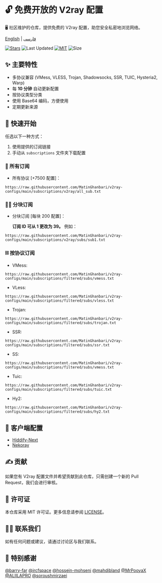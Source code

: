 # 🔓 免费开放的 V2ray 配置
🖥️ 社区维护的仓库，提供免费的 V2ray 配置，助您安全私密地浏览网络。

[English](https://github.com/MatinGhanbari/v2ray-configs/blob/main/README.md) | [فارسی](https://github.com/MatinGhanbari/v2ray-configs/blob/main/docs/README/README.fa.md)

[![Stars](https://img.shields.io/github/stars/MatinGhanbari/v2ray-configs?style=flat-square)](https://github.com/MatinGhanbari/v2ray-configs/stargazers)
![Last Updated](https://img.shields.io/github/last-commit/MatinGhanbari/v2ray-configs?style=flat-square) [![MIT](https://img.shields.io/badge/license-MIT-green?style=flat-square)](https://lbesson.mit-license.org/) ![Size](https://img.shields.io/github/repo-size/MatinGhanbari/v2ray-configs?style=flat-square)

## ✨ 主要特性
- 多协议兼容 (VMess, VLESS, Trojan, Shadowsocks, SSR, TUIC, Hysteria2, Warp)
- 每 **10 分钟** 自动更新配置
- 按协议类型分类
- 使用 Base64 编码，方便使用
- 定期更新来源

## 🚀 快速开始
任选以下一种方式：
1. 使用提供的订阅链接
2. 手动从 `subscriptions` 文件夹下载配置

### 🔗 所有订阅
- 所有协议 [+7500 配置]：
```
https://raw.githubusercontent.com/MatinGhanbari/v2ray-configs/main/subscriptions/v2ray/all_sub.txt
```


### 👨‍🚀 分块订阅
- 分块订阅 [每块 200 配置]：

    **订阅 ID 可从 1 更改为 39。** 例如：
```
https://raw.githubusercontent.com/MatinGhanbari/v2ray-configs/main/subscriptions/v2ray/subs/sub1.txt
```


### ⛓️ 按协议订阅
- VMess: 
```
https://raw.githubusercontent.com/MatinGhanbari/v2ray-configs/main/subscriptions/filtered/subs/vmess.txt
```
- VLess: 
```
https://raw.githubusercontent.com/MatinGhanbari/v2ray-configs/main/subscriptions/filtered/subs/vless.txt
```
- Trojan: 
```
https://raw.githubusercontent.com/MatinGhanbari/v2ray-configs/main/subscriptions/filtered/subs/trojan.txt
```
- SSR: 
```
https://raw.githubusercontent.com/MatinGhanbari/v2ray-configs/main/subscriptions/filtered/subs/ssr.txt
```
- SS: 
```
https://raw.githubusercontent.com/MatinGhanbari/v2ray-configs/main/subscriptions/filtered/subs/vmess.txt
```
- Tuic: 
```
https://raw.githubusercontent.com/MatinGhanbari/v2ray-configs/main/subscriptions/filtered/subs/tuic.txt
```
- Hy2: 
```
https://raw.githubusercontent.com/MatinGhanbari/v2ray-configs/main/subscriptions/filtered/subs/hy2.txt
```

## 📲 客户端配置
- [Hiddify-Next](https://github.com/hiddify/hiddify-next)
- [Nekoray](https://github.com/MatsuriDayo/nekoray)

## ✍️ 贡献
如果您有 V2ray 配置文件并希望贡献到此仓库，只需创建一个新的 Pull Request，我们会进行审核。

## 📝 许可证
本仓库采用 MIT 许可证。更多信息请参阅 [LICENSE](https://raw.githubusercontent.com/MatinGhanbari/v2ray-configs/main/LICENSE)。

## 🙋‍♀️ 联系我们
如有任何问题或建议，请通过讨论区与我们联系。

## 🤍 特别感谢
[@barry-far](https://github.com/barry-far)
[@ircfspace](https://github.com/MrPooyaX)
[@hossein-mohseni](https://github.com/hossein-mohseni)
[@mahdibland](https://github.com/mahdibland)
[@MrPooyaX](https://github.com/MrPooyaX)
[@ALIILAPRO](https://github.com/ALIILAPRO)
[@soroushmirzaei](https://github.com/soroushmirzaei)